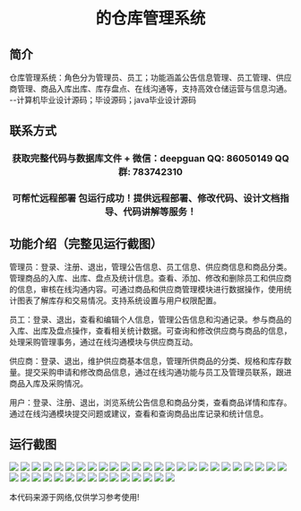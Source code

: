 <p><h1 align="center">的仓库管理系统</h1></p>

## 简介
仓库管理系统：角色分为管理员、员工；功能涵盖公告信息管理、员工管理、供应商管理、商品入库出库、库存盘点、在线沟通等，支持高效仓储运营与信息沟通。    --计算机毕业设计源码；毕设源码；java毕业设计源码


## 联系方式
<p><h3 align="center">获取完整代码与数据库文件 + 微信：deepguan QQ: 86050149 QQ群: 783742310</h3></p>
<p><h3 align="center">可帮忙远程部署 包运行成功！提供远程部署、修改代码、设计文档指导、代码讲解等服务！</h3></p>

## 功能介绍（完整见运行截图）
管理员：登录、注册、退出，管理公告信息、员工信息、供应商信息和商品分类。管理商品的入库、出库、盘点及统计信息。查看、添加、修改和删除员工和供应商的信息，审核在线沟通内容。可通过商品和供应商管理模块进行数据操作，使用统计图表了解库存和交易情况。支持系统设置与用户权限配置。

员工：登录、退出，查看和编辑个人信息，管理公告信息和沟通记录。参与商品的入库、出库及盘点操作，查看相关统计数据。可查询和修改供应商与商品的信息，处理采购管理事务，通过在线沟通模块与供应商互动。

供应商：登录、退出，维护供应商基本信息，管理所供商品的分类、规格和库存数量。提交采购申请和修改商品信息，通过在线沟通功能与员工及管理员联系，跟进商品入库及采购情况。

用户：登录、注册、退出，浏览系统公告信息和商品分类，查看商品详情和库存。通过在线沟通模块提交问题或建议，查看和查询商品出库记录和统计信息。


## 运行截图
![](https://bs-1329754181.cos.ap-shanghai.myqcloud.com/ssm/WarehouseManagementSystem2/img/001.jpg)
![](https://bs-1329754181.cos.ap-shanghai.myqcloud.com/ssm/WarehouseManagementSystem2/img/002.jpg)
![](https://bs-1329754181.cos.ap-shanghai.myqcloud.com/ssm/WarehouseManagementSystem2/img/003.jpg)
![](https://bs-1329754181.cos.ap-shanghai.myqcloud.com/ssm/WarehouseManagementSystem2/img/004.jpg)
![](https://bs-1329754181.cos.ap-shanghai.myqcloud.com/ssm/WarehouseManagementSystem2/img/005.jpg)
![](https://bs-1329754181.cos.ap-shanghai.myqcloud.com/ssm/WarehouseManagementSystem2/img/006.jpg)
![](https://bs-1329754181.cos.ap-shanghai.myqcloud.com/ssm/WarehouseManagementSystem2/img/007.jpg)
![](https://bs-1329754181.cos.ap-shanghai.myqcloud.com/ssm/WarehouseManagementSystem2/img/008.jpg)
![](https://bs-1329754181.cos.ap-shanghai.myqcloud.com/ssm/WarehouseManagementSystem2/img/009.jpg)
![](https://bs-1329754181.cos.ap-shanghai.myqcloud.com/ssm/WarehouseManagementSystem2/img/010.jpg)
![](https://bs-1329754181.cos.ap-shanghai.myqcloud.com/ssm/WarehouseManagementSystem2/img/011.jpg)
![](https://bs-1329754181.cos.ap-shanghai.myqcloud.com/ssm/WarehouseManagementSystem2/img/012.jpg)
![](https://bs-1329754181.cos.ap-shanghai.myqcloud.com/ssm/WarehouseManagementSystem2/img/013.jpg)
![](https://bs-1329754181.cos.ap-shanghai.myqcloud.com/ssm/WarehouseManagementSystem2/img/014.jpg)
![](https://bs-1329754181.cos.ap-shanghai.myqcloud.com/ssm/WarehouseManagementSystem2/img/015.jpg)
![](https://bs-1329754181.cos.ap-shanghai.myqcloud.com/ssm/WarehouseManagementSystem2/img/016.jpg)
![](https://bs-1329754181.cos.ap-shanghai.myqcloud.com/ssm/WarehouseManagementSystem2/img/017.jpg)
![](https://bs-1329754181.cos.ap-shanghai.myqcloud.com/ssm/WarehouseManagementSystem2/img/018.jpg)
![](https://bs-1329754181.cos.ap-shanghai.myqcloud.com/ssm/WarehouseManagementSystem2/img/019.jpg)
![](https://bs-1329754181.cos.ap-shanghai.myqcloud.com/ssm/WarehouseManagementSystem2/img/020.jpg)
![](https://bs-1329754181.cos.ap-shanghai.myqcloud.com/ssm/WarehouseManagementSystem2/img/021.jpg)
![](https://bs-1329754181.cos.ap-shanghai.myqcloud.com/ssm/WarehouseManagementSystem2/img/022.jpg)
![](https://bs-1329754181.cos.ap-shanghai.myqcloud.com/ssm/WarehouseManagementSystem2/img/023.jpg)
![](https://bs-1329754181.cos.ap-shanghai.myqcloud.com/ssm/WarehouseManagementSystem2/img/024.jpg)
![](https://bs-1329754181.cos.ap-shanghai.myqcloud.com/ssm/WarehouseManagementSystem2/img/025.jpg)
![](https://bs-1329754181.cos.ap-shanghai.myqcloud.com/ssm/WarehouseManagementSystem2/img/026.jpg)
![](https://bs-1329754181.cos.ap-shanghai.myqcloud.com/ssm/WarehouseManagementSystem2/img/027.jpg)
![](https://bs-1329754181.cos.ap-shanghai.myqcloud.com/ssm/WarehouseManagementSystem2/img/028.jpg)
![](https://bs-1329754181.cos.ap-shanghai.myqcloud.com/ssm/WarehouseManagementSystem2/img/029.jpg)
![](https://bs-1329754181.cos.ap-shanghai.myqcloud.com/ssm/WarehouseManagementSystem2/img/030.jpg)
![](https://bs-1329754181.cos.ap-shanghai.myqcloud.com/ssm/WarehouseManagementSystem2/img/031.jpg)
![](https://bs-1329754181.cos.ap-shanghai.myqcloud.com/ssm/WarehouseManagementSystem2/img/032.jpg)
![](https://bs-1329754181.cos.ap-shanghai.myqcloud.com/ssm/WarehouseManagementSystem2/img/033.jpg)
![](https://bs-1329754181.cos.ap-shanghai.myqcloud.com/ssm/WarehouseManagementSystem2/img/034.jpg)
![](https://bs-1329754181.cos.ap-shanghai.myqcloud.com/ssm/WarehouseManagementSystem2/img/035.jpg)
![](https://bs-1329754181.cos.ap-shanghai.myqcloud.com/ssm/WarehouseManagementSystem2/img/036.jpg)
![](https://bs-1329754181.cos.ap-shanghai.myqcloud.com/ssm/WarehouseManagementSystem2/img/037.jpg)
![](https://bs-1329754181.cos.ap-shanghai.myqcloud.com/ssm/WarehouseManagementSystem2/img/038.jpg)
![](https://bs-1329754181.cos.ap-shanghai.myqcloud.com/ssm/WarehouseManagementSystem2/img/039.jpg)
![](https://bs-1329754181.cos.ap-shanghai.myqcloud.com/ssm/WarehouseManagementSystem2/img/040.jpg)

<p>本代码来源于网络,仅供学习参考使用!</p>
